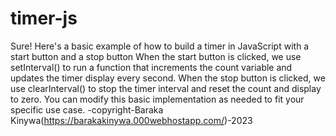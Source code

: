 # timer-js
 Sure! Here's a basic example of how to build a timer in JavaScript with a start button and a stop button
 When the start button is clicked, we use setInterval() to run a function that increments the count variable and updates the timer display every second. When the stop button is clicked, we use clearInterval() to stop the timer interval and reset the count and display to zero. You can modify this basic implementation as needed to fit your specific use case.
-copyright-Baraka Kinywa(https://barakakinywa.000webhostapp.com/)-2023
